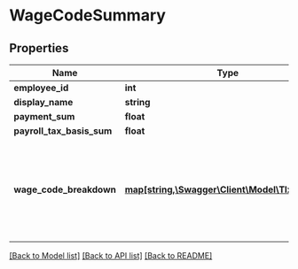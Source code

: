 # WageCodeSummary

## Properties
Name | Type | Description | Notes
------------ | ------------- | ------------- | -------------
**employee_id** | **int** |  | [optional] 
**display_name** | **string** |  | [optional] 
**payment_sum** | **float** |  | [optional] 
**payroll_tax_basis_sum** | **float** |  | [optional] 
**wage_code_breakdown** | [**map[string,\Swagger\Client\Model\TlxNumber]**](TlxNumber.md) | A map of all the wage code ids used for one employee and their respective amount | [optional] 

[[Back to Model list]](../README.md#documentation-for-models) [[Back to API list]](../README.md#documentation-for-api-endpoints) [[Back to README]](../README.md)


